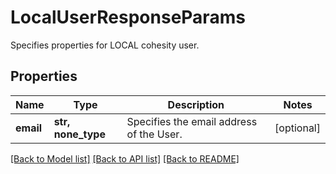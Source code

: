 # LocalUserResponseParams

Specifies properties for LOCAL cohesity user.

## Properties
Name | Type | Description | Notes
------------ | ------------- | ------------- | -------------
**email** | **str, none_type** | Specifies the email address of the User. | [optional] 

[[Back to Model list]](../README.md#documentation-for-models) [[Back to API list]](../README.md#documentation-for-api-endpoints) [[Back to README]](../README.md)



